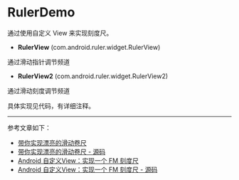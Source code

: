 # RulerDemo

通过使用自定义 View 来实现刻度尺。

- **RulerView** (com.android.ruler.widget.RulerView)

通过滑动指针调节频道

- **RulerView2** (com.android.ruler.widget.RulerView2)

通过滑动刻度调节频道

具体实现见代码，有详细注释。

---

参考文章如下：

- [带你实现漂亮的滑动卷尺](https://www.jianshu.com/p/06e65ef3f3f1)
- [带你实现漂亮的滑动卷尺 - 源码](https://github.com/jdqm/TapeView)
- [Android 自定义View：实现一个 FM 刻度尺](https://juejin.im/post/5d0afe1f51882508be27a504)
- [Android 自定义View：实现一个 FM 刻度尺 - 源码](https://github.com/gs666/RulerDemo)